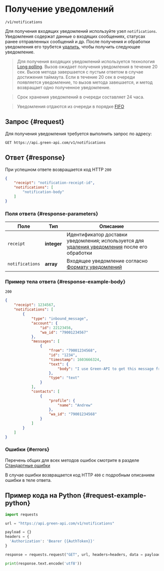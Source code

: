 # Получение уведомлений

`/v1/notifications`

Для получения входящих уведомлений используйте узел `notifications`. 
Уведомления содержат данные о входящих сообщениях, статусах ранее отправленных сообщений и др. После получения и обработки уведомления его трубется [удалить](delete.md), чтобы получить следующее уведомление.

> Для получения входящих уведомлений используется технология [Long polling](https://en.wikipedia.org/wiki/Push_technology#Long_polling). Вызов ожидает получения уведомления в течение 20 сек. Вызов метода завершается с пустым ответом в случае достижения таймаута. Если в течение 20 сек в очереди появляется уведомление, то вызов метода завешается, и метод возвращает одно полученное уведомление. 

> Срок хранения уведомлений в очереди составляет 24 часа.

> Уведомления отдаются из очереди в порядке [FIFO](https://ru.wikipedia.org/wiki/FIFO)

## Запрос {#request}

Для получения уведомления требуется выполнить запрос по адресу:
```
GET https://api.green-api.com/v1/notifications
```


## Ответ {#response}

При успешном ответе возвращается код HTTP `200`

```json
{
    "receipt": "notification-receipt-id",
    "notifications": [
        "notification-body"
    ]
}
```

### Поля ответа {#response-parameters}

Поле | Тип |  Описание
----- | ----- | -----
`receipt` | **integer** | Идентификатор доставки уведомления; используется для [удаления уведомления](delete.md) после его обработки
`notifications` | **array** | Входящее уведомление согласно [Формату уведомлений](../notifications-format/inbound-message.md)

### Пример тела ответа {#response-example-body}

```
200
```

```json
{
    "receipt": 1234567,
    "notifications": [
        {
            "type": "inbound_message",
            "account": {
                "id": 22123456,
                "wa_id": "79001234567"
            },
            "messages": [
                {
                    "from": "79001234568",
                    "id": "1234",
                    "timestamp": 1603666324,
                    "text": {
                        "body": "I use Green-API to get this message from you!"
                    },
                    "type": "text"
                }
            ],
            "contacts": [
                {
                    "profile": {
                        "name": "Andrew"
                    },
                    "wa_id": "79001234568"
                }
            ]
        }
    ]
}
```

### Ошибки {#errors}

Перечень общих для всех методов ошибок смотрите в разделе [Стандартные ошибки](../errors.md)

В случае ошибки возвращается код HTTP `400` с подробным описанием ошибки в теле ответа.

## Пример кода на Python  {#request-example-python}

```python
import requests

url = "https://api.green-api.com/v1/notifications"

payload = {}
headers = {
  'Authorization': 'Bearer {{AuthToken}}'
}

response = requests.request("GET", url, headers=headers, data = payload)

print(response.text.encode('utf8'))
```
